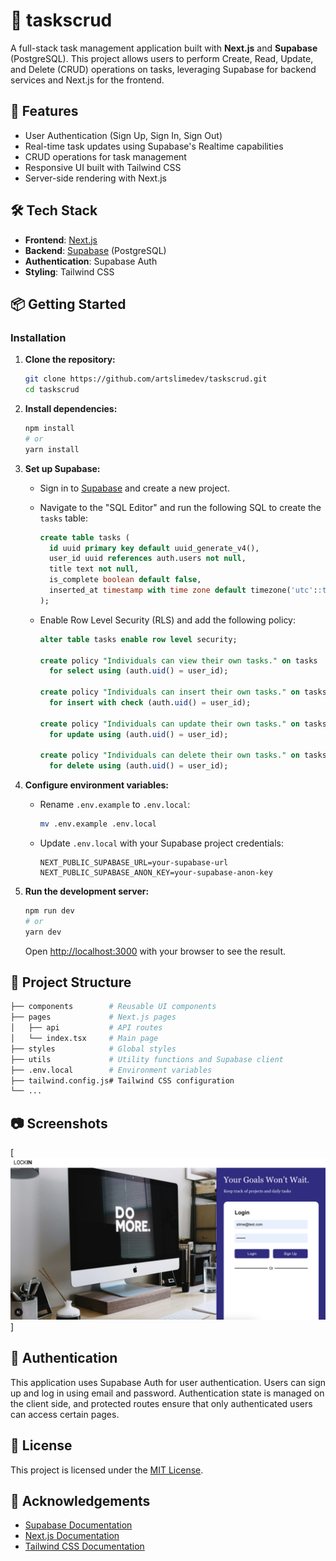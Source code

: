 # 📝 taskscrud

A full-stack task management application built with **Next.js** and **Supabase** (PostgreSQL). This project allows users to perform Create, Read, Update, and Delete (CRUD) operations on tasks, leveraging Supabase for backend services and Next.js for the frontend.

## 🚀 Features

- User Authentication (Sign Up, Sign In, Sign Out)
- Real-time task updates using Supabase's Realtime capabilities
- CRUD operations for task management
- Responsive UI built with Tailwind CSS
- Server-side rendering with Next.js

## 🛠️ Tech Stack

- **Frontend**: [Next.js](https://nextjs.org/)
- **Backend**: [Supabase](https://supabase.com/) (PostgreSQL)
- **Authentication**: Supabase Auth
- **Styling**: Tailwind CSS

## 📦 Getting Started

### Installation

1. **Clone the repository:**

   ```bash
   git clone https://github.com/artslimedev/taskscrud.git
   cd taskscrud
   ```

2. **Install dependencies:**

   ```bash
   npm install
   # or
   yarn install
   ```

3. **Set up Supabase:**

   - Sign in to [Supabase](https://supabase.com/) and create a new project.
   - Navigate to the "SQL Editor" and run the following SQL to create the `tasks` table:

     ```sql
     create table tasks (
       id uuid primary key default uuid_generate_v4(),
       user_id uuid references auth.users not null,
       title text not null,
       is_complete boolean default false,
       inserted_at timestamp with time zone default timezone('utc'::text, now()) not null
     );
     ```

   - Enable Row Level Security (RLS) and add the following policy:

     ```sql
     alter table tasks enable row level security;

     create policy "Individuals can view their own tasks." on tasks
       for select using (auth.uid() = user_id);

     create policy "Individuals can insert their own tasks." on tasks
       for insert with check (auth.uid() = user_id);

     create policy "Individuals can update their own tasks." on tasks
       for update using (auth.uid() = user_id);

     create policy "Individuals can delete their own tasks." on tasks
       for delete using (auth.uid() = user_id);
     ```

4. **Configure environment variables:**

   - Rename `.env.example` to `.env.local`:

     ```bash
     mv .env.example .env.local
     ```

   - Update `.env.local` with your Supabase project credentials:

     ```env
     NEXT_PUBLIC_SUPABASE_URL=your-supabase-url
     NEXT_PUBLIC_SUPABASE_ANON_KEY=your-supabase-anon-key
     ```

5. **Run the development server:**

   ```bash
   npm run dev
   # or
   yarn dev
   ```

   Open [http://localhost:3000](http://localhost:3000) with your browser to see the result.

## 📁 Project Structure

```bash
├── components        # Reusable UI components
├── pages             # Next.js pages
│   ├── api           # API routes
│   └── index.tsx     # Main page
├── styles            # Global styles
├── utils             # Utility functions and Supabase client
├── .env.local        # Environment variables
├── tailwind.config.js# Tailwind CSS configuration
└── ...
```

## 📷 Screenshots

[![Landing Page](<public/Landing Page.png>)]

## 🔐 Authentication

This application uses Supabase Auth for user authentication. Users can sign up and log in using email and password. Authentication state is managed on the client side, and protected routes ensure that only authenticated users can access certain pages.

## 📄 License

This project is licensed under the [MIT License](LICENSE).

## 🙌 Acknowledgements

- [Supabase Documentation](https://supabase.com/docs)
- [Next.js Documentation](https://nextjs.org/docs)
- [Tailwind CSS Documentation](https://tailwindcss.com/docs)
